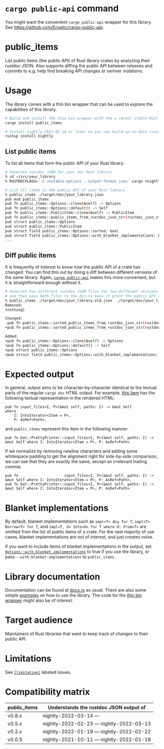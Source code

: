# `cargo public-api` command

You might want the convenient `cargo public-api` wrapper for this library. See https://github.com/Enselic/cargo-public-api.

# public_items

List public items (the public API) of Rust library crates by analyzing their rustdoc JSON. Also supports diffing the public API between releases and commits to e.g. help find breaking API changes or semver violations.

# Usage

The library comes with a thin bin wrapper that can be used to explore the capabilities of this library.

```bash
# Build and install the thin bin wrapper with the a recent stable Rust toolchain
cargo install public_items

# Install nightly-2022-03-14 or later so you can build up-to-date rustdoc JSON files
rustup install nightly
```

## List public items

To list all items that form the public API of your Rust library:

```bash
# Generate rustdoc JSON for your own Rust library
% cd ~/src/your_library
% RUSTDOCFLAGS='-Z unstable-options --output-format json' cargo +nightly doc --lib --no-deps

# List all items in the public API of your Rust library
% public_items ./target/doc/your_library.json
pub mod public_items
pub fn public_items::Options::clone(&self) -> Options
pub fn public_items::Options::default() -> Self
pub fn public_items::PublicItem::clone(&self) -> PublicItem
pub fn public_items::public_items_from_rustdoc_json_str(rustdoc_json_str: &str, options: Options) -> Result<Vec<PublicItem>>
pub struct public_items::Options
pub struct public_items::PublicItem
pub struct field public_items::Options::sorted: bool
pub struct field public_items::Options::with_blanket_implementations: bool
...
```

## Diff public items

It is frequently of interest to know how the public API of a crate has changed. You can find this out by doing a diff between different versions of the same library. Again, [`cargo public-api`](https://github.com/Enselic/cargo-public-api) makes this more convenient, but it is straightforward enough without it.

```bash
# Generate two different rustdoc JSON files for two different versions of your library
# and then pass both files to the bin to make it print the public API diff
% public_items ./target/doc/your_library.old.json  ./target/doc/your_library.json
Removed:
(nothing)

Changed:
-pub fn public_items::sorted_public_items_from_rustdoc_json_str(rustdoc_json_str: &str) -> Result<Vec<PublicItem>>
+pub fn public_items::sorted_public_items_from_rustdoc_json_str(rustdoc_json_str: &str, options: Options) -> Result<Vec<PublicItem>>

Added:
+pub fn public_items::Options::clone(&self) -> Options
+pub fn public_items::Options::default() -> Self
+pub struct public_items::Options
+pub struct field public_items::Options::with_blanket_implementations: bool
```

# Expected output

In general, output aims to be character-by-character identical to the textual parts of the regular `cargo doc` HTML output. For example, [this item](https://docs.rs/bat/0.20.0/bat/struct.PrettyPrinter.html#method.input_files) has the following textual representation in the rendered HTML:

```
pub fn input_files<I, P>(&mut self, paths: I) -> &mut Self
where
    I: IntoIterator<Item = P>,
    P: AsRef<Path>,
```

and `public_items` represent this item in the following manner:

```
pub fn bat::PrettyPrinter::input_files<I, P>(&mut self, paths: I) -> &mut Self where I: IntoIterator<Item = P>, P: AsRef<Path>
```

If we normalize by removing newline characters and adding some whitespace padding to get the alignment right for side-by-side comparison, we can see that they are exactly the same, except an irrelevant trailing comma:

```
pub fn                     input_files<I, P>(&mut self, paths: I) -> &mut Self where I: IntoIterator<Item = P>, P: AsRef<Path>,
pub fn bat::PrettyPrinter::input_files<I, P>(&mut self, paths: I) -> &mut Self where I: IntoIterator<Item = P>, P: AsRef<Path>
```

# Blanket implementations

By default, blanket implementations such as `impl<T> Any for T`, `impl<T> Borrow<T> for T`, and `impl<T, U> Into<U> for T where U: From<T>` are omitted from the list of public items of a crate. For the vast majority of use cases, blanket implementations are not of interest, and just creates noise.

If you want to include items of blanket implementations in the output, set [`Options::with_blanket_implementations`](https://docs.rs/public_items/latest/public_items/struct.Options.html#structfield.with_blanket_implementations) to true if you use the library, or pass `--with-blanket-implementations` to `public_items`.

# Library documentation

Documentation can be found at [docs.rs](https://docs.rs/public_items/latest/public_items/) as usual. There are also some simple [examples](https://github.com/Enselic/public_items/tree/main/examples) on how to use the library. The code for the [thin bin wrapper](https://github.com/Enselic/public_items/blob/main/src/main.rs) might also be of interest.

# Target audience

Maintainers of Rust libraries that want to keep track of changes to their public API.

# Limitations

See [`[limitation]`](https://github.com/Enselic/public_items/labels/limitation)
labeled issues.

# Compatibility matrix

| public_items  | Understands the rustdoc JSON output of  |
| ------------- | --------------------------------------- |
| v0.8.x        | nightly-2022-03-14 —                    |
| v0.5.x        | nightly-2022-02-23 — nightly-2022-03-13 |
| v0.2.x        | nightly-2022-01-19 — nightly-2022-02-22 |
| v0.0.5        | nightly-2021-10-11 — nightly-2022-01-18 |

